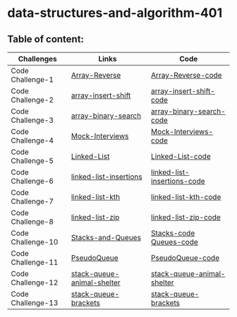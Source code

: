 # data-structures-and-algorithm-401

## Table of content:

Challenges | Links     | Code
---------- | ----------|----------
Code Challenge-1 |  [Array-Reverse](challenges-401/Array-Reverse/Read1.md)  | [Array-Reverse-code](challenges-401/Array-Reverse/code-challenge-01.png)
Code Challenge-2 |  [array-insert-shift](challenges-401/Array-insert-shift/Read2.md)| [array-insert-shift-code](challenges-401/Array-insert-shift/challenge2-white.png)
Code Challenge-3 |  [array-binary-search](challenges-401/array-binary-search/Read3.md) | [array-binary-search-code](challenges-401/array-binary-search/code-challenge-03.png)
Code Challenge-4 |  [Mock-Interviews](challenges-401/MockInterviews/Read4.md) |[Mock-Interviews-code](challenges-401/MockInterviews/code-challenge-4-white.png)
Code Challenge-5 |  [Linked-List](allReads/Read5.md) | [Linked-List-code](challenges-401/linkedList/app/src/main/java/linkedList/LinkedList.java)
Code Challenge-6 |  [linked-list-insertions](allReads/Read6.md) | [linked-list-insertions-code](challenges-401/linkedList/app/src/main/java/linkedList/LinkedList.java)
Code Challenge-7 |  [linked-list-kth](allReads/Read7.md) | [linked-list-kth-code](challenges-401/linkedList/app/src/main/java/linkedList/LinkedList.java)
Code Challenge-8 |  [linked-list-zip](allReads/Read8.md) | [linked-list-zip-code](challenges-401/linkedList/app/src/main/java/linkedList/LinkedList.java)
Code Challenge-10 |  [Stacks-and-Queues](allReads/Read10.md) | [Stacks-code](challenges-401/stackQueue/app/src/main/java/stackQueue/Stack.java)  [Queues-code](challenges-401/stackQueue/app/src/main/java/stackQueue/Queue.java)
Code Challenge-11 |  [PseudoQueue](allReads/Read11.md) | [PseudoQueue-code](challenges-401/stackQueue/app/src/main/java/stackQueue/PseudoQueue.java)  
Code Challenge-12 |  [stack-queue-animal-shelter](allReads/Read12.md) | [stack-queue-animal-shelter](challenges-401/stackQueue/app/src/main/java/stackQueue/AnimalShelter.java)  
Code Challenge-13 |  [stack-queue-brackets](allReads/Read13.md) | [stack-queue-brackets](challenges-401/stackQueue/app/src/main/java/stackQueue/StackQueueBrackets.java)  






